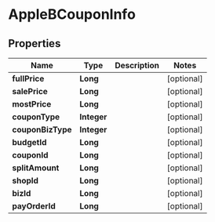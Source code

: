 

# AppleBCouponInfo


## Properties

Name | Type | Description | Notes
------------ | ------------- | ------------- | -------------
**fullPrice** | **Long** |  |  [optional]
**salePrice** | **Long** |  |  [optional]
**mostPrice** | **Long** |  |  [optional]
**couponType** | **Integer** |  |  [optional]
**couponBizType** | **Integer** |  |  [optional]
**budgetId** | **Long** |  |  [optional]
**couponId** | **Long** |  |  [optional]
**splitAmount** | **Long** |  |  [optional]
**shopId** | **Long** |  |  [optional]
**bizId** | **Long** |  |  [optional]
**payOrderId** | **Long** |  |  [optional]



